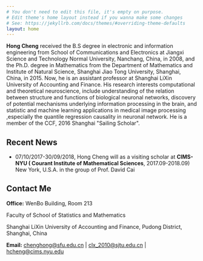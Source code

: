 ```yaml
---
# You don't need to edit this file, it's empty on purpose.
# Edit theme's home layout instead if you wanna make some changes
# See: https://jekyllrb.com/docs/themes/#overriding-theme-defaults
layout: home
---
```


**Hong Cheng** received the B.S degree in electronic and information
engineering from School of Communications and Electronics at Jiangxi Science
and Technology Normal University, Nanchang, China, in 2008, and the Ph.D.
degree in Mathematics from the Department of Mathematics and Institute of
Natural Science, Shanghai Jiao Tong University, Shanghai, China, in 2015. Now,
he is an assistant professor at Shanghai LiXin University of Accounting and
Finance. His research interests computational and theoretical neuroscience,
include understanding of the relation between structure and functions of
biological neuronal networks, discovery of potential mechanisms underlying
information processing in the brain, and statistic and machine learning
applications in medical image processing ,especially the quantile regression
causality in neuronal network.  He is a member of the CCF, 2016 Shanghai
"Sailing Scholar".

## Recent News

* 07/10/2017-30/09/2018, Hong Cheng will as a visiting scholar at **CIMS-NYU ( Courant Institute of Mathematical Sciences**, 2017.09-2018.09) New York, U.S.A. in the group of Prof. David Cai 

## Contact Me

**Office:**
WenBo Building, Room 213

Faculty of School of Statistics and Mathematics

Shanghai LiXin University of Accounting and Finance, Pudong District, Shanghai, China

**Email:** [chenghong@sfu.edu.cn](mailto:chenghong@sfu.edu.cn) |
[clx_2010@sjtu.edu.cn](mailto:clx_2010@sjtu.edu.cn) |
[hcheng@cims.nyu.edu](mailto:hcheng@cims.nyu.edu)


